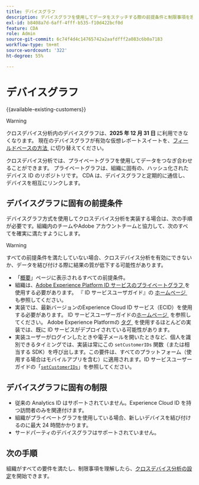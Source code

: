 ```yaml
---
title: デバイスグラフ
description: デバイスグラフを使用してデータをステッチする際の前提条件と制限事項を理解します。
exl-id: b8408a7d-6aff-4fff-b535-f10d422bcf0d
feature: CDA
role: Admin
source-git-commit: 6c74f4d4c14765742a2aafdfff2a083c6b0a7183
workflow-type: tm+mt
source-wordcount: '322'
ht-degree: 55%

---
```



# デバイスグラフ

{{available-existing-customers}}

>[!WARNING]
>
>クロスデバイス分析内のデバイスグラフは、**2025 年 12 月 31 日** に利用できなくなります。 現在のデバイスグラフが有効な仮想レポートスイートを、[&#x200B; フィールドベースの方法 &#x200B;](/help/components/cda/field-based-stitching.md) に切り替えてください。
>

クロスデバイス分析では、プライベートグラフを使用してデータをつなぎ合わせることができます。 プライベートグラフは、組織に固有の、ハッシュ化されたデバイス ID のリポジトリです。 CDA は、デバイスグラフと定期的に通信し、デバイスを相互にリンクします。

## デバイスグラフに固有の前提条件

デバイスグラフ方式を使用してクロスデバイス分析を実装する場合は、次の手順が必要です。組織内のチームやAdobe アカウントチームと協力して、次のすべてを確実に満たすようにします。

>[!WARNING]
>
>すべての前提条件を満たしていない場合、クロスデバイス分析を有効にできないか、データを結び付ける際に結果の質が低下する可能性があります。
>

* 「[概要](overview.md)」ページに表示されるすべての前提条件。
* 組織は、[Adobe Experience Platform ID サービスのプライベートグラフ &#x200B;](https://business.adobe.com/jp/products/experience-platform/identity-service.html) を使用する必要があります。 『 ID サービスユーザガイド』の [&#x200B; ホームページ &#x200B;](https://experienceleague.adobe.com/docs/experience-platform/identity/home.html?lang=ja) も参照してください。
* 実装では、最新バージョンのExperience Cloud ID サービス（ECID）を使用する必要があります。 ID サービスユーザーガイドの [&#x200B; ホームページ &#x200B;](https://experienceleague.adobe.com/docs/id-service/using/home.html?lang=ja) を参照してください。 Adobe Experience Platformの [&#x200B; タグ &#x200B;](https://experienceleague.adobe.com/docs/experience-platform/tags/home.html?lang=ja) を使用するほとんどの実装では、既に ID サービスがデプロイされている可能性があります。
* 実装ユーザーがログインしたときや電子メールを開いたときなど、個人を識別できるタイミングでは、実装は常にこの `setCustomerIDs` 関数（または相当する SDK）を呼び出します。この要件は、すべてのプラットフォーム（使用する場合はモバイルアプリを含む）に適用されます。ID サービスユーザーガイドの「[`setCustomerIDs`](https://experienceleague.adobe.com/docs/id-service/using/id-service-api/methods/setcustomerids.html?lang=ja)」を参照してください。

## デバイスグラフに固有の制限

* 従来の Analytics ID はサポートされていません。Experience Cloud ID を持つ訪問者のみを関連付けます。
* 組織がプライベートグラフを使用している場合、新しいデバイスを結び付けるのに最大 24 時間かかります。
* サードパーティのデバイスグラフはサポートされていません。

## 次の手順

組織がすべての要件を満たし、制限事項を理解したら、[クロスデバイス分析の設定](setup.md)を開始できます。
